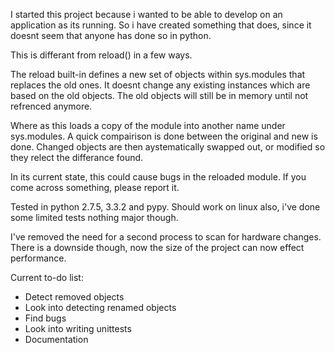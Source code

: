 ﻿I started this project because i wanted to be able to develop on an application as its running.
So i have created something that does, since it doesnt seem that anyone has done so in python.

This is differant from reload() in a few ways. 

The reload built-in defines a new set of objects within sys.modules that replaces the old ones. It doesnt change any existing instances which are based on the old objects. The old objects will still be in memory until not refrenced anymore.

Where as this loads a copy of the module into another name under sys.modules. A quick compairison is done between the original and new is done. Changed objects are then aystematically swapped out, or modified so they relect the differance found.

In its current state, this could cause bugs in the reloaded module. If you come across something, please report it.

Tested in python 2.7.5, 3.3.2 and pypy. Should work on linux also, i've done some limited tests nothing major though.

I've removed the need for a second process to scan for hardware changes. There is a downside though, now the size of the project can now effect performance.

Current to-do list:

  * Detect removed objects
  * Look into detecting renamed objects
  * Find bugs
  * Look into writing unittests
  * Documentation
